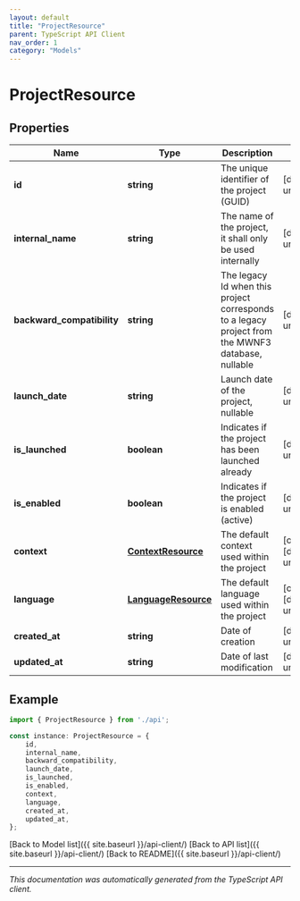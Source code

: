 ```yaml
---
layout: default
title: "ProjectResource"
parent: TypeScript API Client
nav_order: 1
category: "Models"
---
```


# ProjectResource


## Properties

Name | Type | Description | Notes
------------ | ------------- | ------------- | -------------
**id** | **string** | The unique identifier of the project (GUID) | [default to undefined]
**internal_name** | **string** | The name of the project, it shall only be used internally | [default to undefined]
**backward_compatibility** | **string** | The legacy Id when this project corresponds to a legacy project from the MWNF3 database, nullable | [default to undefined]
**launch_date** | **string** | Launch date of the project, nullable | [default to undefined]
**is_launched** | **boolean** | Indicates if the project has been launched already | [default to undefined]
**is_enabled** | **boolean** | Indicates if the project is enabled (active) | [default to undefined]
**context** | [**ContextResource**](ContextResource.md) | The default context used within the project | [optional] [default to undefined]
**language** | [**LanguageResource**](LanguageResource.md) | The default language used within the project | [optional] [default to undefined]
**created_at** | **string** | Date of creation | [default to undefined]
**updated_at** | **string** | Date of last modification | [default to undefined]

## Example

```typescript
import { ProjectResource } from './api';

const instance: ProjectResource = {
    id,
    internal_name,
    backward_compatibility,
    launch_date,
    is_launched,
    is_enabled,
    context,
    language,
    created_at,
    updated_at,
};
```

[Back to Model list]({{ site.baseurl }}/api-client/) [Back to API list]({{ site.baseurl }}/api-client/) [Back to README]({{ site.baseurl }}/api-client/)


---

*This documentation was automatically generated from the TypeScript API client.*
